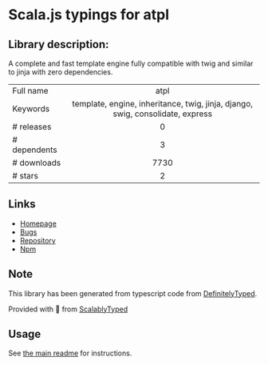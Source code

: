 
# Scala.js typings for atpl


## Library description:
A complete and fast template engine fully compatible with twig and similar to jinja with zero dependencies.

|                    |                 |
| ------------------ | :-------------: |
| Full name          | atpl |
| Keywords           | template, engine, inheritance, twig, jinja, django, swig, consolidate, express |
| # releases         | 0 |
| # dependents       | 3 |
| # downloads        | 7730 |
| # stars            | 2 |

## Links
- [Homepage](https://github.com/soywiz/atpl.js)
- [Bugs](https://github.com/soywiz/atpl.js/issues)
- [Repository](https://github.com/soywiz/atpl.js)
- [Npm](https://www.npmjs.com/package/atpl)
    


## Note
This library has been generated from typescript code from [DefinitelyTyped](https://definitelytyped.org).

Provided with :purple_heart: from [ScalablyTyped](https://github.com/oyvindberg/ScalablyTyped)

## Usage
See [the main readme](../../readme.md) for instructions.


